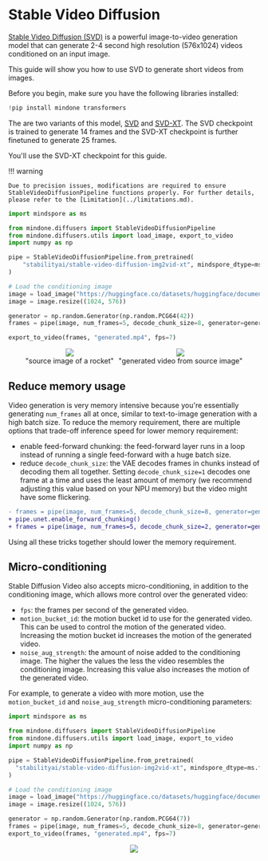 <!--Copyright 2025 The HuggingFace Team. All rights reserved.

Licensed under the Apache License, Version 2.0 (the "License"); you may not use this file except in compliance with
the License. You may obtain a copy of the License at

http://www.apache.org/licenses/LICENSE-2.0

Unless required by applicable law or agreed to in writing, software distributed under the License is distributed on
an "AS IS" BASIS, WITHOUT WARRANTIES OR CONDITIONS OF ANY KIND, either express or implied. See the License for the
specific language governing permissions and limitations under the License.
-->

# Stable Video Diffusion

[Stable Video Diffusion (SVD)](https://huggingface.co/papers/2311.15127) is a powerful image-to-video generation model that can generate 2-4 second high resolution (576x1024) videos conditioned on an input image.

This guide will show you how to use SVD to generate short videos from images.

Before you begin, make sure you have the following libraries installed:

```py
!pip install mindone transformers
```

The are two variants of this model, [SVD](https://huggingface.co/stabilityai/stable-video-diffusion-img2vid) and [SVD-XT](https://huggingface.co/stabilityai/stable-video-diffusion-img2vid-xt). The SVD checkpoint is trained to generate 14 frames and the SVD-XT checkpoint is further finetuned to generate 25 frames.

You'll use the SVD-XT checkpoint for this guide.

!!! warning

    Due to precision issues, modifications are required to ensure StableVideoDiffusionPipeline functions properly. For further details, please refer to the [Limitation](../limitations.md).

```python
import mindspore as ms

from mindone.diffusers import StableVideoDiffusionPipeline
from mindone.diffusers.utils import load_image, export_to_video
import numpy as np

pipe = StableVideoDiffusionPipeline.from_pretrained(
    "stabilityai/stable-video-diffusion-img2vid-xt", mindspore_dtype=ms.float16, variant="fp16"
)

# Load the conditioning image
image = load_image("https://huggingface.co/datasets/huggingface/documentation-images/resolve/main/diffusers/svd/rocket.png")
image = image.resize((1024, 576))

generator = np.random.Generator(np.random.PCG64(42))
frames = pipe(image, num_frames=5, decode_chunk_size=8, generator=generator)[0]

export_to_video(frames, "generated.mp4", fps=7)
```

<div style="display: flex; justify-content: center; align-items: flex-start; text-align: center; max-width: 98%; margin: 0 auto; gap: 1vw;">
  <div>
    <img class="rounded-xl" src="https://huggingface.co/datasets/huggingface/documentation-images/resolve/main/diffusers/svd/rocket.png"/>
    <figcaption class="mt-2 text-center text-sm text-gray-500">"source image of a rocket"</figcaption>
  </div>
  <div>
    <img class="rounded-xl" src="https://github.com/user-attachments/assets/f15fbb8f-7b4b-4ad1-b66a-9b4cae86628a"/>
    <figcaption class="mt-2 text-center text-sm text-gray-500">"generated video from source image"</figcaption>
  </div>
</div>

## Reduce memory usage

Video generation is very memory intensive because you're essentially generating `num_frames` all at once, similar to text-to-image generation with a high batch size. To reduce the memory requirement, there are multiple options that trade-off inference speed for lower memory requirement:

- enable feed-forward chunking: the feed-forward layer runs in a loop instead of running a single feed-forward with a huge batch size.
- reduce `decode_chunk_size`: the VAE decodes frames in chunks instead of decoding them all together. Setting `decode_chunk_size=1` decodes one frame at a time and uses the least amount of memory (we recommend adjusting this value based on your NPU memory) but the video might have some flickering.

```diff
- frames = pipe(image, num_frames=5, decode_chunk_size=8, generator=generator)[0][0]
+ pipe.unet.enable_forward_chunking()
+ frames = pipe(image, num_frames=5, decode_chunk_size=2, generator=generator)[0][0]
```

Using all these tricks together should lower the memory requirement.

## Micro-conditioning

Stable Diffusion Video also accepts micro-conditioning, in addition to the conditioning image, which allows more control over the generated video:

- `fps`: the frames per second of the generated video.
- `motion_bucket_id`: the motion bucket id to use for the generated video. This can be used to control the motion of the generated video. Increasing the motion bucket id increases the motion of the generated video.
- `noise_aug_strength`: the amount of noise added to the conditioning image. The higher the values the less the video resembles the conditioning image. Increasing this value also increases the motion of the generated video.

For example, to generate a video with more motion, use the `motion_bucket_id` and `noise_aug_strength` micro-conditioning parameters:

```python
import mindspore as ms

from mindone.diffusers import StableVideoDiffusionPipeline
from mindone.diffusers.utils import load_image, export_to_video
import numpy as np

pipe = StableVideoDiffusionPipeline.from_pretrained(
  "stabilityai/stable-video-diffusion-img2vid-xt", mindspore_dtype=ms.float16, variant="fp16"
)

# Load the conditioning image
image = load_image("https://huggingface.co/datasets/huggingface/documentation-images/resolve/main/diffusers/svd/rocket.png")
image = image.resize((1024, 576))

generator = np.random.Generator(np.random.PCG64(7))
frames = pipe(image, num_frames=5, decode_chunk_size=8, generator=generator, motion_bucket_id=180, noise_aug_strength=0.1)[0]
export_to_video(frames, "generated.mp4", fps=7)
```

<div style="display: flex; justify-content: center; align-items: flex-start; text-align: center; max-width: 98%; margin: 0 auto; gap: 1vw;">
    <img class="rounded-xl" src="https://github.com/user-attachments/assets/ac776105-bbc3-40eb-9d9b-bc0e3965a721"/>
</div>

